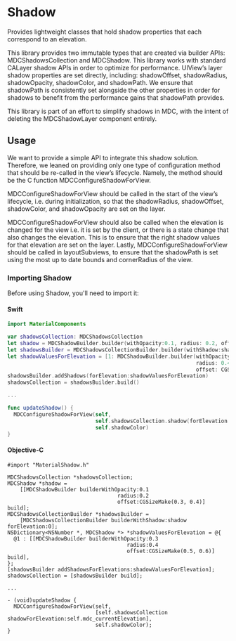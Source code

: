 # Shadow

Provides lightweight classes that hold shadow properties that each correspond to an elevation.

This library provides two immutable types that are created via builder APIs:
MDCShadowsCollection and MDCShadow. This library works with standard CALayer shadow APIs in order
to optimize for performance. UIView’s layer shadow properties are set directly, including:
shadowOffset, shadowRadius, shadowOpacity, shadowColor, and shadowPath. We ensure that
shadowPath is consistently set alongside the other properties in order for shadows to benefit
from the performance gains that shadowPath provides.

This library is part of an effort to simplify shadows in MDC, with the intent of deleting the
MDCShadowLayer component entirely.

## Usage

We want to provide a simple API to integrate this shadow solution. Therefore, we leaned on providing only one type of configuration method that should be re-called in the view’s lifecycle. Namely, the method should be the C function MDCConfigureShadowForView.

MDCConfigureShadowForView should be called in the start of the view’s lifecycle, i.e. during initialization, so that the shadowRadius, shadowOffset, shadowColor, and shadowOpacity are set on the layer.

MDCConfigureShadowForView should also be called when the elevation is changed for the view i.e. it is set by the client, or there is a state change that also changes the elevation. This is to ensure that the right shadow values for that elevation are set on the layer.
Lastly, MDCConfigureShadowForView should be called in layoutSubviews, to ensure that the shadowPath is set using the most up to date bounds and cornerRadius of the view.

### Importing Shadow

Before using Shadow, you'll need to import it:

#### Swift
```swift
import MaterialComponents

var shadowsCollection: MDCShadowsCollection
let shadow = MDCShadowBuilder.builder(withOpacity:0.1, radius: 0.2, offset: CGSize(0.3, 0.4)).build()
let shadowsBuilder = MDCShadowsCollectionBuilder.builder(withShadow:shadow forElevation:0)
let shadowValuesForElevation = [1: MDCShadowBuilder.builder(withOpacity:0.3,
                                                            radius: 0.4,
                                                            offset: CGSize(0.5, 0.6)).build()]
shadowsBuilder.addShadows(forElevation:shadowValuesForElevation)
shadowsCollection = shadowsBuilder.build()

...

func updateShadow() {
  MDCConfigureShadowForView(self,
                            self.shadowsCollection.shadow(forElevation:self.mdc_currentElevation),
                            self.shadowColor)
}
```

#### Objective-C
```objc
#import "MaterialShadow.h"

MDCShadowsCollection *shadowsCollection;
MDCShadow *shadow =
    [[MDCShadowBuilder builderWithOpacity:0.1
                                   radius:0.2
                                   offset:CGSizeMake(0.3, 0.4)] build];
MDCShadowsCollectionBuilder *shadowsBuilder =
    [MDCShadowsCollectionBuilder builderWithShadow:shadow forElevation:0];
NSDictionary<NSNumber *, MDCShadow *> *shadowValuesForElevation = @{
  @1 : [[MDCShadowBuilder builderWithOpacity:0.3
                                      radius:0.4
                                      offset:CGSizeMake(0.5, 0.6)] build],
};
[shadowsBuilder addShadowsForElevations:shadowValuesForElevation];
shadowsCollection = [shadowsBuilder build];

...

- (void)updateShadow {
  MDCConfigureShadowForView(self,
                            [self.shadowsCollection shadowForElevation:self.mdc_currentElevation],
                            self.shadowColor);
}
```
